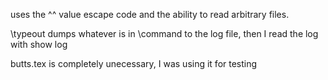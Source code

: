 uses the ^^<ascii> value escape code and the ability to read arbitrary files.

\typeout dumps whatever is in \command to the log file, then I read the log with show log


butts.tex is completely unecessary, I was using it for testing

